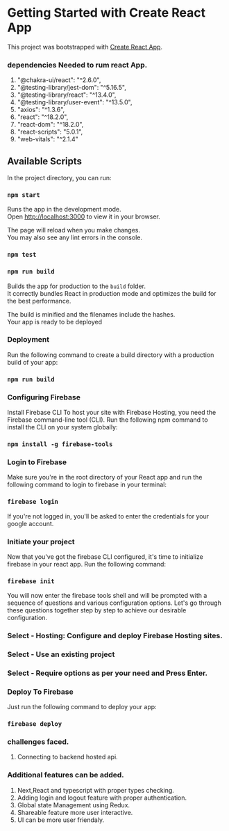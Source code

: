 # Getting Started with Create React App

This project was bootstrapped with [Create React App](https://github.com/facebook/create-react-app).

### dependencies Needed to rum react App.
1. "@chakra-ui/react": "^2.6.0",
2. "@testing-library/jest-dom": "^5.16.5",
3. "@testing-library/react": "^13.4.0",
4. "@testing-library/user-event": "^13.5.0",
5. "axios": "^1.3.6",
6. "react": "^18.2.0",
7. "react-dom": "^18.2.0",
8. "react-scripts": "5.0.1",
9. "web-vitals": "^2.1.4"

## Available Scripts
In the project directory, you can run:

### `npm start`

Runs the app in the development mode.\
Open [http://localhost:3000](http://localhost:3000) to view it in your browser.

The page will reload when you make changes.\
You may also see any lint errors in the console.

### `npm test`



### `npm run build`

Builds the app for production to the `build` folder.\
It correctly bundles React in production mode and optimizes the build for the best performance.

The build is minified and the filenames include the hashes.\
Your app is ready to be deployed


### Deployment

Run the following command to create a build directory with a production build of your app:

### `npm run build`


### Configuring Firebase

Install Firebase CLI
To host your site with Firebase Hosting, you need the Firebase command-line tool (CLI). Run the following npm command to install the CLI on your system globally:

### `npm install -g firebase-tools`


### Login to Firebase
Make sure you're in the root directory of your React app and run the following command to login to firebase in your terminal:

### `firebase login`

If you're not logged in, you'll be asked to enter the credentials for your google account.


### Initiate your project
Now that you've got the firebase CLI configured, it's time to initialize firebase in your react app. Run the following command:

### `firebase init`

You will now enter the firebase tools shell and will be prompted with a sequence of questions and various configuration options. Let's go through these questions together step by step to achieve our desirable configuration.

### Select - Hosting: Configure and deploy Firebase Hosting sites.

### Select - Use an existing project

### Select - Require options as per your need and Press Enter.

### Deploy To Firebase
Just run the following command to deploy your app:

### `firebase deploy`


### challenges faced.
1. Connecting to backend hosted api.

### Additional features can be added.
1. Next,React and typescript with proper types checking.
2. Adding login and logout feature with proper authentication.
3. Global state Management using Redux.
4. Shareable feature more user interactive.
5. UI can be more user friendaly.



